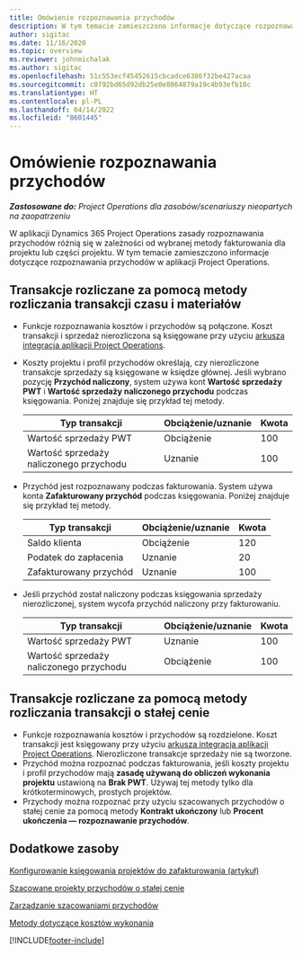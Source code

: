 ```yaml
---
title: Omówienie rozpoznawania przychodów
description: W tym temacie zamieszczono informacje dotyczące rozpoznawania przychodów w aplikacji Project Operations.
author: sigitac
ms.date: 11/16/2020
ms.topic: overview
ms.reviewer: johnmichalak
ms.author: sigitac
ms.openlocfilehash: 51c553ecf45452615cbcadce6386f32be427acaa
ms.sourcegitcommit: c0792bd65d92db25e0e8864879a19c4b93efb10c
ms.translationtype: HT
ms.contentlocale: pl-PL
ms.lasthandoff: 04/14/2022
ms.locfileid: "8601445"
---
```

# <a name="revenue-recognition-overview"></a>Omówienie rozpoznawania przychodów

_**Zastosowane do:** Project Operations dla zasobów/scenariuszy nieopartych na zaopatrzeniu_

W aplikacji Dynamics 365 Project Operations zasady rozpoznawania przychodów różnią się w zależności od wybranej metody fakturowania dla projektu lub części projektu. W tym temacie zamieszczono informacje dotyczące rozpoznawania przychodów w aplikacji Project Operations.

## <a name="transactions-accounted-using-time-and-material-billing-method"></a>Transakcje rozliczane za pomocą metody rozliczania transakcji czasu i materiałów

- Funkcje rozpoznawania kosztów i przychodów są połączone. Koszt transakcji i sprzedaż nierozliczona są księgowane przy użyciu [arkusza integracja aplikacji Project Operations](../project-accounting/project-operations-integration-journal.md).
- Koszty projektu i profil przychodów określają, czy nierozliczone transakcje sprzedaży są księgowane w księdze głównej. Jeśli wybrano pozycję **Przychód naliczony**, system używa kont **Wartość sprzedaży PWT** i **Wartość sprzedaży naliczonego przychodu** podczas księgowania. Poniżej znajduje się przykład tej metody.  

  | Typ transakcji | Obciążenie/uznanie | Kwota |
  | --- | --- | --- |
  | Wartość sprzedaży PWT | Obciążenie | 100 |
  | Wartość sprzedaży naliczonego przychodu | Uznanie | 100 |

- Przychód jest rozpoznawany podczas fakturowania. System używa konta **Zafakturowany przychód** podczas księgowania. Poniżej znajduje się przykład tej metody.  

  | Typ transakcji | Obciążenie/uznanie | Kwota |
  | --- | --- | --- |
  | Saldo klienta | Obciążenie | 120 |
  | Podatek do zapłacenia | Uznanie | 20 |
  | Zafakturowany przychód | Uznanie | 100 |

- Jeśli przychód został naliczony podczas księgowania sprzedaży nierozliczonej, system wycofa przychód naliczony przy fakturowaniu.

  | Typ transakcji | Obciążenie/uznanie | Kwota |
  | --- | --- | --- |
  | Wartość sprzedaży PWT | Uznanie | 100 |
  | Wartość sprzedaży naliczonego przychodu | Obciążenie | 100 |

## <a name="transactions-accounted-using-the-fixed-price-billing-method"></a>Transakcje rozliczane za pomocą metody rozliczania transakcji o stałej cenie

- Funkcje rozpoznawania kosztów i przychodów są rozdzielone. Koszt transakcji jest księgowany przy użyciu [arkusza integracja aplikacji Project Operations](../project-accounting/project-operations-integration-journal.md). Nierozliczone transakcje sprzedaży nie są tworzone.
- Przychód można rozpoznać podczas fakturowania, jeśli koszty projektu i profil przychodów mają **zasadę używaną do obliczeń wykonania projektu** ustawioną na **Brak PWT**. Używaj tej metody tylko dla krótkoterminowych, prostych projektów.
- Przychody można rozpoznać przy użyciu szacowanych przychodów o stałej cenie za pomocą metody **Kontrakt ukończony** lub **Procent ukończenia — rozpoznawanie przychodów**.

## <a name="additional-resources"></a>Dodatkowe zasoby
[Konfigurowanie księgowania projektów do zafakturowania (artykuł)](../project-accounting/configure-accounting-billable-projects.md)

[Szacowane projekty przychodów o stałej cenie](rev-rec-percentage-completion-method.md)

[Zarządzanie szacowaniami przychodów](rev-rec-completed-contract-method.md)

[Metody dotyczące kosztów wykonania](cost-complete-methods.md)


[!INCLUDE[footer-include](../includes/footer-banner.md)]